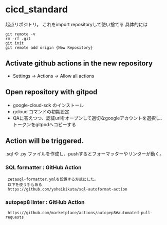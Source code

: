 # cicd_standard
起点リポジトリ。 これをimport repositoryして使い捨てる
具体的には
```
git remote -v
rm -rf .git
git init
git remote add origin {New Repository}
```

## Activate github actions in the new repository
- Settings -> Actions -> Allow all actions

## Open repository with gitpod
- google-cloud-sdk のインストール
- gcloud コマンドの初期設定
- QAに答えつつ、認証urlをオープンして適切なgoogleアカウントを選択し、トークンをgitpodへコピーする

## Action will be triggered.
.sql や .py ファイルを作成し、pushするとフォーマッターやリンターが動く。

### SQL formatter : GitHub Action
     zetasql-formatter.ymlを設置する方式にした。
     以下を使う手もある
     https://github.com/yoheikikuta/sql-autoformat-action
     
### autopep8 linter : GitHub Action
     https://github.com/marketplace/actions/autopep8#automated-pull-requests
